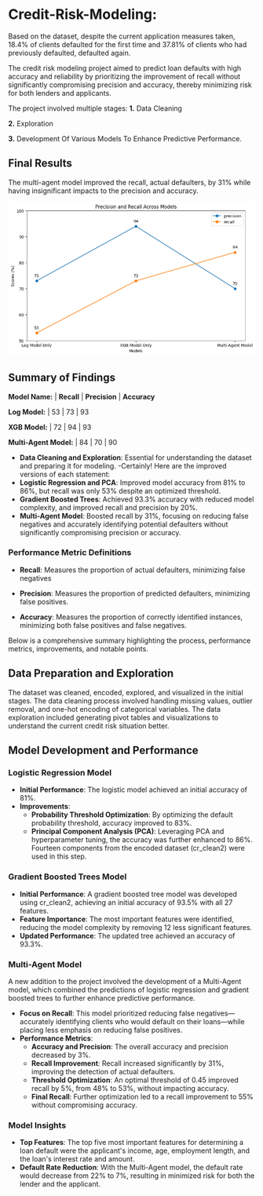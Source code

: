 # Credit-Risk-Modeling:

Based on the dataset, despite the current application measures taken, 18.4% of clients defaulted for the first time and 37.81% of clients who had previously defaulted, defaulted again.

The credit risk modeling project aimed to predict loan defaults with high accuracy and reliability by prioritizing the improvement of recall without significantly compromising precision and accuracy, thereby minimizing risk for both lenders and applicants.

The project involved multiple stages:
  **1.** Data Cleaning
  
  **2.** Exploration
  
  **3.** Development Of Various Models To Enhance Predictive Performance.

## Final Results

The multi-agent model improved the recall, actual defaulters, by 31% while having insignificant impacts to the precision and accuracy.

![Model Performance](https://github.com/10ken/Credit-Risk-Modeling/blob/master/img/all_performance_KPIs.png)

## Summary of Findings
**Model Name:**     |     **Recall**  |  **Precision**  |  **Accuracy**   
                    
**Log Model:**      |    53       |   73      |    93   

**XGB Model:**     |     72    |      94     |     93

**Multi-Agent Model:**     |     84     |     70    |      90

- **Data Cleaning and Exploration**: Essential for understanding the dataset and preparing it for modeling.
-Certainly! Here are the improved versions of each statement:
- **Logistic Regression and PCA**: Improved model accuracy from 81% to 86%, but recall was only 53% despite an optimized threshold.
- **Gradient Boosted Trees**: Achieved 93.3% accuracy with reduced model complexity, and improved recall and precision by 20%.
- **Multi-Agent Model**: Boosted recall by 31%, focusing on reducing false negatives and accurately identifying potential defaulters without significantly compromising precision or accuracy.

### Performance Metric Definitions
- **Recall**: Measures the proportion of actual defaulters, minimizing false negatives

- **Precision**: Measures the proportion of predicted defaulters, minimizing false positives.
  
- **Accuracy**: Measures the proportion of correctly identified instances, minimizing both false positives and false negatives.


Below is a comprehensive summary highlighting the process, performance metrics, improvements, and notable points.

## Data Preparation and Exploration

The dataset was cleaned, encoded, explored, and visualized in the initial stages. The data cleaning process involved handling missing values, outlier removal, and one-hot encoding of categorical variables. The data exploration included generating pivot tables and visualizations to understand the current credit risk situation better.

## Model Development and Performance

### Logistic Regression Model

- **Initial Performance**: The logistic model achieved an initial accuracy of 81%.
- **Improvements**:
  - **Probability Threshold Optimization**: By optimizing the default probability threshold, accuracy improved to 83%.
  - **Principal Component Analysis (PCA)**: Leveraging PCA and hyperparameter tuning, the accuracy was further enhanced to 86%. Fourteen components from the encoded dataset (cr_clean2) were used in this step.
  
### Gradient Boosted Trees Model

- **Initial Performance**: A gradient boosted tree model was developed using cr_clean2, achieving an initial accuracy of 93.5% with all 27 features.
- **Feature Importance**: The most important features were identified, reducing the model complexity by removing 12 less significant features.
- **Updated Performance**: The updated tree achieved an accuracy of 93.3%.

### Multi-Agent Model

A new addition to the project involved the development of a Multi-Agent model, which combined the predictions of logistic regression and gradient boosted trees to further enhance predictive performance.

- **Focus on Recall**: This model prioritized reducing false negatives—accurately identifying clients who would default on their loans—while placing less emphasis on reducing false positives.
- **Performance Metrics**:
  - **Accuracy and Precision**: The overall accuracy and precision decreased by 3%.
  - **Recall Improvement**: Recall increased significantly by 31%, improving the detection of actual defaulters.
  - **Threshold Optimization**: An optimal threshold of 0.45 improved recall by 5%, from 48% to 53%, without impacting accuracy.
  - **Final Recall**: Further optimization led to a recall improvement to 55% without compromising accuracy.

### Model Insights

- **Top Features**: The top five most important features for determining a loan default were the applicant's income, age, employment length, and the loan's interest rate and amount.
- **Default Rate Reduction**: With the Multi-Agent model, the default rate would decrease from 22% to 7%, resulting in minimized risk for both the lender and the applicant.
